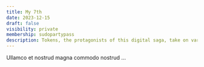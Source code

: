 ```yaml
---
title: My 7th
date: 2023-12-15
draft: false
visibility: private
membership: sudopartypass
description: Tokens, the protagonists of this digital saga, take on various forms, representing not just value but ideas, assets, and dreams—each a unique character contributing to the epic of decentralized finance.
---
```


Ullamco et nostrud magna commodo nostrud ...